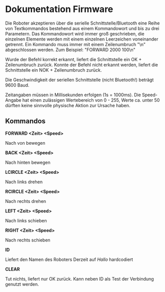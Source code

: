 # Dokumentation Firmware

Die Roboter akzeptieren über die serielle Schnittstelle/Bluetooth eine Reihe von Textkommandos bestehend aus einem Kommandowort und bis zu drei Parametern. Das Kommandowort wird immer groß geschrieben, die einzelnen Elemente werden mit einem einzelnen Leerzeichen voneinander getrennt. Ein Kommando muss immer mit einem Zeilenumbruch "\n" abgeschlossen werden. Zum Beispiel:
"FORWARD 2000 100\n"

Wurde der Befehl korrekt erkannt, liefert die Schnittstelle ein OK + Zeilenumbruch zurück. Konnte der Befehl nicht erkannt werden, liefert die Schnittstelle ein NOK + Zeilenumbruch zurück.

Die Geschwindigkeit der seriellen Schnittstelle (nicht Bluetooth!) beträgt 9600 Baud.

Zeitangaben müssen in Millisekunden erfolgen (1s = 1000ms). Die Speed-Angabe hat einen zulässigen Wertebereich von 0 - 255, Werte ca. unter 50 dürften keine sinnvolle physische Aktion zur Ursache haben.

## Kommandos

**FORWARD \<Zeit\> \<Speed\>**

Nach von bewegen

**BACK \<Zeit\> \<Speed\>**

Nach hinten bewegen

**LCIRCLE \<Zeit\> \<Speed\>**

Nach links drehen

**RCIRCLE \<Zeit\> \<Speed\>**

Nach rechts drehen

**LEFT \<Zeit\> \<Speed\>**

Nach links schieben

**RIGHT \<Zeit\> \<Speed\>**

Nach rechts schieben

**ID**

Liefert den Namen des Roboters
Derzeit auf *Hallo* hardcodiert

**CLEAR**

Tut nichts, liefert nur OK zurück. Kann neben ID als Test der Verbindung genutzt werden.


